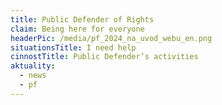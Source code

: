 ```yaml
---
title: Public Defender of Rights
claim: Being here for everyone
headerPic: /media/pf_2024_na_uvod_webu_en.png
situationsTitle: I need help
cinnostTitle: Public Defender’s activities
aktuality:
  - news
  - pf
---
```


